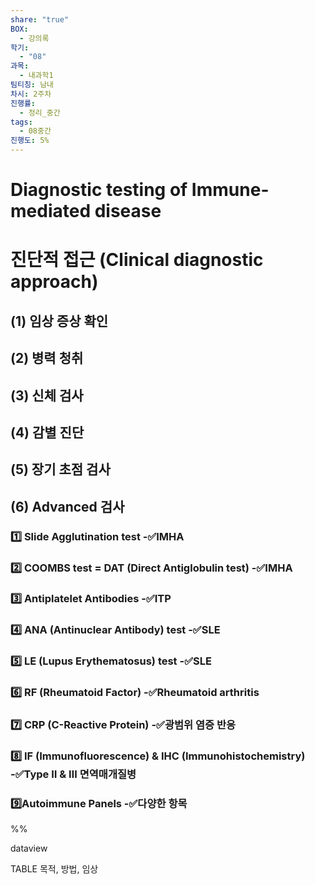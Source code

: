 ```yaml
---
share: "true"
BOX:
  - 강의록
학기:
  - "08"
과목:
  - 내과학1
팀티칭: 남내
차시: 2주차
진행률:
  - 정리_중간
tags:
  - 08중간
진행도: 5%
---
```


# Diagnostic testing of Immune-mediated disease

 

# 진단적 접근 (Clinical diagnostic approach)

## (1) 임상 증상 확인

## (2) 병력 청취

## (3) 신체 검사

## (4) 감별 진단

## (5) 장기 초점 검사

## (6) Advanced 검사

### 1️⃣ Slide Agglutination test -✅IMHA

### 2️⃣ COOMBS test = DAT (Direct Antiglobulin test) -✅IMHA

### 3️⃣ Antiplatelet Antibodies  -✅ITP

### 4️⃣ ANA (Antinuclear Antibody) test -✅SLE

### 5️⃣ LE (Lupus Erythematosus) test -✅SLE

### 6️⃣ RF (Rheumatoid Factor) -✅Rheumatoid arthritis

### 7️⃣ CRP (C-Reactive Protein) -✅광범위 염증 반응

### 8️⃣ IF (Immunofluorescence) & IHC (Immunohistochemistry) -✅Type Ⅱ & Ⅲ 면역매개질병

### 9️⃣Autoimmune Panels -✅다양한 항목

%%

dataview

TABLE 목적, 방법, 임상